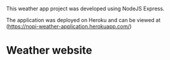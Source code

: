 This weather app project was developed using NodeJS Express. 

The application was deployed on Heroku and can be viewed at (https://nopi-weather-application.herokuapp.com/)

# Weather website